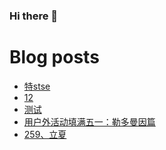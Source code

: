 ### Hi there 👋

<!--
**rebron1900/rebron1900** is a ✨ _special_ ✨ repository because its `README.md` (this file) appears on your GitHub profile.

Here are some ideas to get you started:

- 🔭 I’m currently working on ...
- 🌱 I’m currently learning ...
- 👯 I’m looking to collaborate on ...
- 🤔 I’m looking for help with ...
- 💬 Ask me about ...
- 📫 How to reach me: ...
- 😄 Pronouns: ...
- ⚡ Fun fact: ...
-->



# Blog posts
<!-- BLOG-POST-LIST:START -->
- [特stse](https://1900.live/te-stse/)
- [12](https://1900.live/12/)
- [测试](https://1900.live/ce-shi/)
- [用户外活动填满五一：勒多曼因篇](https://1900.live/yong-hu-wai-huo-dong-tian-man-wu-yi-wa-wu-shan-pian-2/)
- [259、立夏](https://1900.live/259zhu-li-xia/)
<!-- BLOG-POST-LIST:END -->

